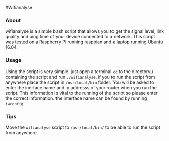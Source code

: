 #Wifianalyse

### About
wifianalyse is a simple bash script that allows you to get the signal level, link quality and ping time of your device connected to a network. This script was tested on a Raspberry Pi running raspbian and a laptop running Ubuntu 16.04. 

### Usage
Using the script is very simple. just open a terminal `cd` to the directoryu containing the script and run `./wifianalyse`. if you to run the script from anywhere place the script in `/usr/local/bin` folder. You will be asked to enter the inerface name and ip addresss of your router when you run the script. This information is vital to the running of the script so please enter the correct information. the interface name can be found by running `iwconfig`.

### Tips
Move the `wifianalyse` script to `/usr/local/bin/` to be able to run the script from anywhere.
